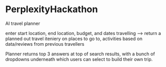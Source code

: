 # PerplexityHackathon


AI travel planner

enter start location, end location, budget, and dates travelling --> return a planned out travel iteniery on places to go to, activities based on data/reviews from previous travellers

Planner returns top 3 answers at top of search results, with a bunch of dropdowns underneath which users can select to build their own trip.